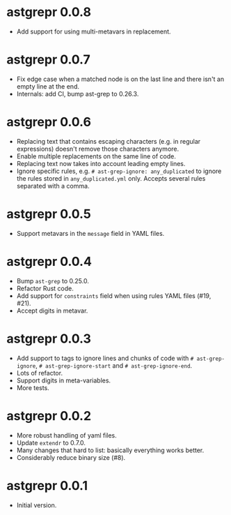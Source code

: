 # astgrepr 0.0.8

* Add support for using multi-metavars in replacement.

# astgrepr 0.0.7

* Fix edge case when a matched node is on the last line and there isn't an
  empty line at the end.
* Internals: add CI, bump ast-grep to 0.26.3.

# astgrepr 0.0.6

* Replacing text that contains escaping characters (e.g. in regular expressions)
  doesn't remove those characters anymore.
* Enable multiple replacements on the same line of code.
* Replacing text now takes into account leading empty lines.
* Ignore specific rules, e.g. `# ast-grep-ignore: any_duplicated` to ignore the
  rules stored in `any_duplicated.yml` only. Accepts several rules separated
  with a comma.

# astgrepr 0.0.5

* Support metavars in the `message` field in YAML files.

# astgrepr 0.0.4

* Bump `ast-grep` to 0.25.0.
* Refactor Rust code.
* Add support for `constraints` field when using rules YAML files (#19, #21).
* Accept digits in metavar.

# astgrepr 0.0.3

* Add support to tags to ignore lines and chunks of code with `# ast-grep-ignore`,
  `# ast-grep-ignore-start` and `# ast-grep-ignore-end`.
* Lots of refactor.
* Support digits in meta-variables.
* More tests.

# astgrepr 0.0.2

* More robust handling of yaml files.
* Update `extendr` to 0.7.0.
* Many changes that hard to list: basically everything works better.
* Considerably reduce binary size (#8).

# astgrepr 0.0.1

* Initial version.
